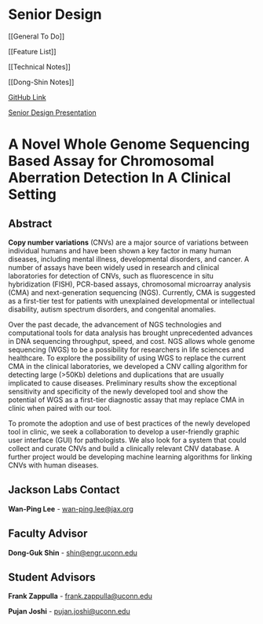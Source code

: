 # Senior Design

[[General To Do]]

[[Feature List]]

[[Technical Notes]]

[[Dong-Shin Notes]]

[GitHub Link](https://github.com/samsledje/UConn-JAX-CNV)

[Senior Design Presentation](https://docs.google.com/presentation/d/13iB2YDATv4RcgLpboUJSYicLKzjWzrz_bh7uztfLvFY/edit?usp=sharing)

# A Novel Whole Genome Sequencing Based Assay for Chromosomal Aberration Detection In A Clinical Setting

## Abstract

**Copy number variations** (CNVs) are a major source of variations between individual humans and have been shown a key factor in many human diseases, including mental illness, developmental disorders, and cancer. A number of assays have been widely used in research and clinical laboratories for detection of CNVs, such as fluorescence in situ hybridization (FISH), PCR-based assays, chromosomal microarray analysis (CMA) and next-generation sequencing (NGS). Currently, CMA is suggested as a first-tier test for patients with unexplained developmental or intellectual disability, autism spectrum disorders, and congenital anomalies.

Over the past decade, the advancement of NGS technologies and computational tools for data analysis has brought unprecedented advances in DNA sequencing throughput, speed, and cost. NGS allows whole genome sequencing (WGS) to be a possibility for researchers in life sciences and healthcare. To explore the possibility of using WGS to replace the current CMA in the clinical laboratories, we developed a CNV calling algorithm for detecting large (>50Kb) deletions and duplications that are usually implicated to cause diseases. Preliminary results show the exceptional sensitivity and specificity of the newly developed tool and show the potential of WGS as a first-tier diagnostic assay that may replace CMA in clinic when paired with our tool. 

To promote the adoption and use of best practices of the newly developed tool in clinic, we seek a collaboration to develop a user-friendly graphic user interface (GUI) for pathologists. We also look for a system that could collect and curate CNVs and build a clinically relevant CNV database. A further project would be developing machine learning algorithms for linking CNVs with human diseases.

## Jackson Labs Contact

**Wan-Ping Lee** - wan-ping.lee@jax.org

## Faculty Advisor

**Dong-Guk Shin** - shin@engr.uconn.edu

## Student Advisors

**Frank Zappulla** - frank.zappulla@uconn.edu

**Pujan Joshi** - pujan.joshi@uconn.edu